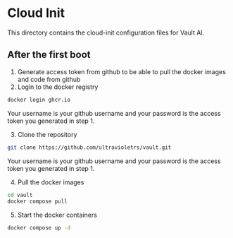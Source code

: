 # Cloud Init

This directory contains the cloud-init configuration files for Vault AI.

## After the first boot

1. Generate access token from github to be able to pull the docker images and code from github
2. Login to the docker registry

```bash
docker login ghcr.io
```

Your username is your github username and your password is the access token you generated in step 1.

3. Clone the repository

```bash
git clone https://github.com/ultravioletrs/vault.git
```

Your username is your github username and your password is the access token you generated in step 1.

4. Pull the docker images

```bash
cd vault
docker compose pull
```

5. Start the docker containers

```bash
docker compose up -d
```
